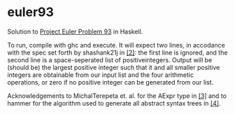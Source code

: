 # euler93

Solution to [Project Euler Problem 93][1] in Haskell.

To run, compile with ghc and execute. It will expect two lines, in
accodance with the spec set forth by shashank21j in [\[2\]][2]: the
first line is ignored, and the second line is a space-seperated list of
positiveintegers. Output will be (should be) the largest positive
integer such that it and all smaller positive integers are obtainable
from our input list and the four arithmetic operations, or zero if no
positive integer can be generated from our list.

Acknowledgements to MichalTerepeta et. al. for the AExpr type in
[\[3\]][3] and to hammer for the algorithm used to generate all abstract
syntax trees in [\[4\]][4].

  [1]: https://projecteuler.net/problem=93
  [2]: https://www.hackerrank.com/contests/projecteuler/challenges/euler093
  [3]: https://wiki.haskell.org/Parsing_a_simple_imperative_language
  [4]: http://stackoverflow.com/questions/9525074/i-need-to-create-haskell-function-which-returns-all-possible-binary-trees-give
